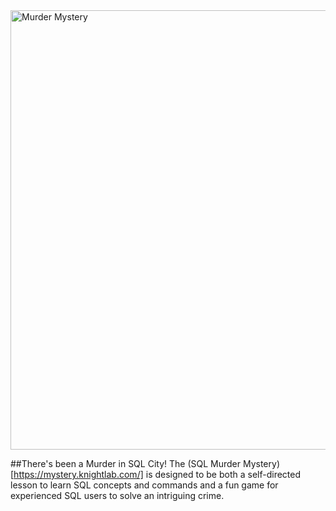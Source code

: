 
<img width="703" alt="Murder Mystery" src="https://user-images.githubusercontent.com/58165250/188505213-33c087bb-1db6-4c85-8192-28388985cdaa.PNG">

##There's been a Murder in SQL City! 
   The (SQL Murder Mystery)[https://mystery.knightlab.com/] is designed to be both a self-directed lesson to learn SQL concepts and commands and 
    a fun game for experienced SQL users to solve an intriguing crime.
